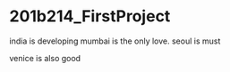 # 201b214_FirstProject
india is developing
mumbai is the only love.
 seoul is must

venice is also good